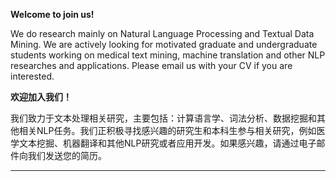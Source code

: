 ---
---
**Welcome to join us!**

We do research mainly on Natural Language Processing and Textual Data Mining. We are actively looking for motivated graduate and undergraduate students working on medical text mining, machine translation and other NLP researches and applications. Please email us with your CV if you are interested. 


**欢迎加入我们！**

我们致力于文本处理相关研究，主要包括：计算语言学、词法分析、数据挖掘和其他相关NLP任务。我们正积极寻找感兴趣的研究生和本科生参与相关研究，例如医学文本挖掘、机器翻译和其他NLP研究或者应用开发。如果感兴趣，请通过电子邮件向我们发送您的简历。 


---